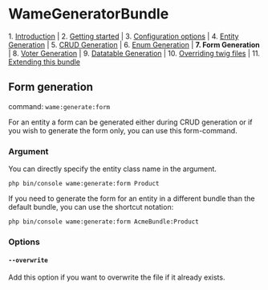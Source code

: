 WameGeneratorBundle
=====================

1\.  [Introduction](1_introduction.md#wamegeneratorbundle)
| 2.  [Getting started](2_getting_started.md#wamegeneratorbundle)
| 3.  [Configuration options](3_configuration.md#wamegeneratorbundle)
| 4.  [Entity Generation](4_entity_generation.md#wamegeneratorbundle)
| 5.  [CRUD Generation](5_crud_generation.md#wamegeneratorbundle)
| 6.  [Enum Generation](6_enum_generation.md#wamegeneratorbundle)
| **7.  Form Generation**
| 8.  [Voter Generation](8_voter_generation.md#wamegeneratorbundle)
| 9.  [Datatable Generation](9_datatable_generation.md#wamegeneratorbundle)
| 10. [Overriding twig files](10_overriding_twig.md#wamegeneratorbundle)
| 11. [Extending this bundle](11_extending_bundle.md#wamegeneratorbundle)


## Form generation

command: `wame:generate:form` 

For an entity a form can be generated either during CRUD generation or
if you wish to generate the form only, you can use this form-command.

### Argument

You can directly specify the entity class name in the argument. 

    php bin/console wame:generate:form Product
    
If you need to generate the form for an entity in a different bundle than the default
bundle, you can use the shortcut notation:

    php bin/console wame:generate:form AcmeBundle:Product

### Options

#### `--overwrite`  
Add this option if you want to overwrite the file if it already exists.